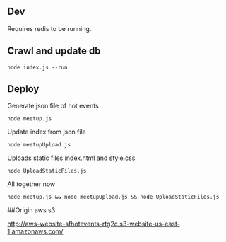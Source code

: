 ## Dev

Requires redis to be running.

## Crawl and update db

    node index.js --run


## Deploy

Generate json file of hot events

    node meetup.js

Update index from json file

    node meetupUpload.js

Uploads static files index.html and style.css
    
    node UploadStaticFiles.js

All together now

    node meetup.js && node meetupUpload.js && node UploadStaticFiles.js

##Origin aws s3

http://aws-website-sfhotevents-rtg2c.s3-website-us-east-1.amazonaws.com/
